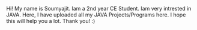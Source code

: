 Hi! My name is Soumyajit. Iam a 2nd year CE Student.
Iam very intrested in JAVA.
Here, I have uploaded all my JAVA Projects/Programs here.
I hope this will help you a lot.
Thank you! :)
